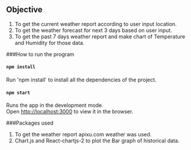 ## Objective

1. To get the current weather report according to user input location.
2. To get the weather forecast for next 3 days based on user input.
3. To get the past 7 days weather report and make chart of Temperature and Humidity for those data.

###How to run the program
#### `npm install`
 Run 'npm install' to install all the dependencies of the project. 
#### `npm start`

Runs the app in the development mode.<br>
Open [http://localhost:3000](http://localhost:3000) to view it in the browser.

###Packages used
1. To get the weather report apixu.com weather was used.
2. Chart.js and React-chartjs-2 to plot the Bar graph of historical data.


